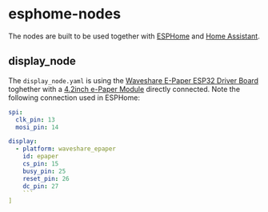 # esphome-nodes

The nodes are built to be used together with [ESPHome](https://esphome.io) and [Home Assistant](home-assistant.io).

## display_node

The `display_node.yaml` is using the [Waveshare E-Paper ESP32 Driver Board](https://www.waveshare.com/wiki/E-Paper_ESP32_Driver_Board) 
toghether with a [4.2inch e-Paper Module](https://www.waveshare.com/wiki/4.2inch_e-Paper_Module) directly connected. Note the following connection used in ESPHome:

```yaml
spi:
  clk_pin: 13
  mosi_pin: 14

display:
  - platform: waveshare_epaper
    id: epaper
    cs_pin: 15
    busy_pin: 25
    reset_pin: 26
    dc_pin: 27
    ```
]
